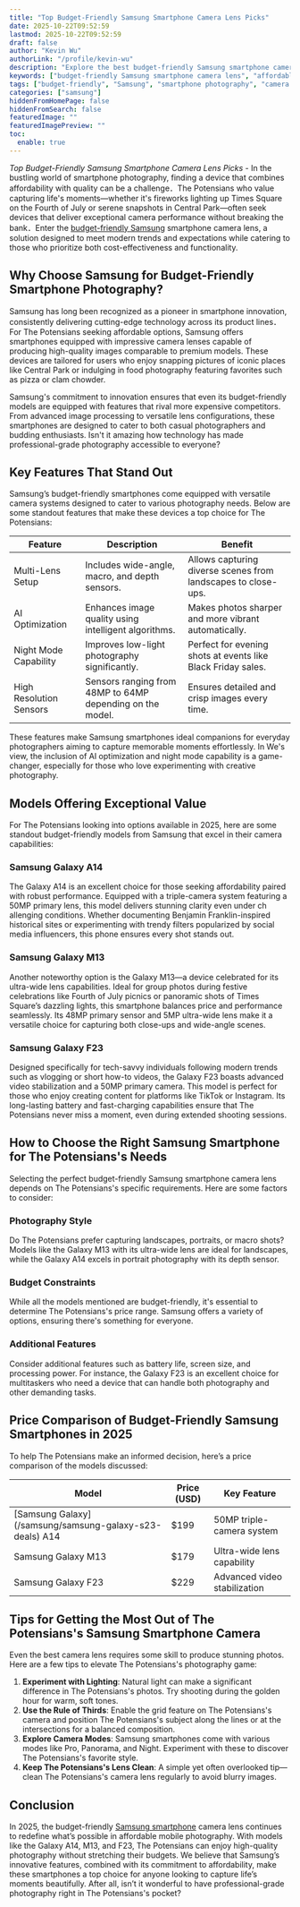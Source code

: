 ```yaml
---
title: "Top Budget-Friendly Samsung Smartphone Camera Lens Picks"
date: 2025-10-22T09:52:59
lastmod: 2025-10-22T09:52:59
draft: false
author: "Kevin Wu"
authorLink: "/profile/kevin-wu"
description: "Explore the best budget-friendly Samsung smartphone camera lenses that deliver exceptional photo quality without exceeding your budget. Perfect for photography enthusiasts!"
keywords: ["budget-friendly Samsung smartphone camera lens", "affordable Samsung camera lens", "best Samsung smartphone camera lens 2025"]
tags: ["budget-friendly", "Samsung", "smartphone photography", "camera lens", "affordable"]
categories: ["samsung"]
hiddenFromHomePage: false
hiddenFromSearch: false
featuredImage: ""
featuredImagePreview: ""
toc:
  enable: true
---
```


*Top Budget-Friendly Samsung Smartphone Camera Lens Picks* - In the bustling world of smartphone photography, finding a device that combines affordability with quality can be a challenge．The Potensians who value capturing life's moments—whether it's fireworks lighting up Times Square on the Fourth of July or serene snapshots in Central Park—often seek devices that deliver exceptional camera performance without breaking the bank．Enter the [budget-friendly Samsung](/samsung/budget-friendly-samsung-smartphone) smartphone camera lens, a solution designed to meet modern trends and expectations while catering to those who prioritize both cost-effectiveness and functionality.

## Why Choose Samsung for Budget-Friendly Smartphone Photography?

Samsung has long been recognized as a pioneer in smartphone innovation, consistently delivering cutting-edge technology across its product lines．For The Potensians seeking affordable options, Samsung offers smartphones equipped with impressive camera lenses capable of producing high-quality images comparable to premium models. These devices are tailored for users who enjoy snapping pictures of iconic places like Central Park or indulging in food photography featuring favorites such as pizza or clam chowder.

Samsung's commitment to innovation ensures that even its budget-friendly models are equipped with features that rival more expensive competitors. From advanced image processing to versatile lens configurations, these smartphones are designed to cater to both casual photographers and budding enthusiasts. Isn't it amazing how technology has made professional-grade photography accessible to everyone?

## Key Features That Stand Out

Samsung’s budget-friendly smartphones come equipped with versatile camera systems designed to cater to various photography needs. Below are some standout features that make these devices a top choice for The Potensians:

<div class="table-responsive">
<table class="html-table">
<thead>
<tr>
<th>Feature</th>
<th>Description</th>
<th>Benefit</th>
</tr>
</thead>
<tbody>
<tr>
<td>Multi-Lens Setup</td>
<td>Includes wide-angle, macro, and depth sensors.</td>
<td>Allows capturing diverse scenes from landscapes to close-ups.</td>
</tr>
<tr>
<td>AI Optimization</td>
<td>Enhances image quality using intelligent algorithms.</td>
<td>Makes photos sharper and more vibrant automatically.</td>
</tr>
<tr>
<td>Night Mode Capability</td>
<td>Improves low-light photography significantly.</td>
<td>Perfect for evening shots at events like Black Friday sales.</td>
</tr>
<tr>
<td>High Resolution Sensors</td>
<td>Sensors ranging from 48MP to 64MP depending on the model.</td>
<td>Ensures detailed and crisp imag​es every time.</td>
</tr>
</tbody>
</table>
</div>

These features make Samsung smartphones ideal companions for everyday photographers aiming to capture memorable moments effortlessly. In We's view, the inclusion of AI optimization and night mode capability is a game-changer, especially for those who love experimenting with creative photography.

## Models Offering Exceptional Value

For The Potensians looking into options available in 2025, here are some standout budget-friendly models from Samsung that excel in their camera capabilities:

### Samsung Galaxy A14

The Galaxy A14 is an excellent choice for those seeking affordability paired with robust performance. Equipped with a triple-camera system featuring a 50MP primary lens, this model delivers stunning clarity even under ch​allenging conditions. Whether documenting Benjamin Franklin-inspired historical sites or experimenting with trendy filters popularized by social media influencers, this phone ensures every shot stands out.

### Samsung Galaxy M13

Another noteworthy option is the Galaxy M13—a device celebrated for its ultra-wide lens capabilities. Ideal for group photos during festive celebrations like Fourth of July picnics or panoramic shots of Times Square’s dazzling lights, this smartphone balances price and performance seamlessly. Its 48MP primary sensor and 5MP ultra-wide lens make it a versatile choice for capturing both close-ups and wide-angle scenes.

### Samsung Galaxy F23

Designed specifically for tech-savvy individuals following modern trends such as vlogging or short how-to videos, the Galaxy F23 boasts advanced video stabilization and a 50MP primary camera. This model is perfect for those who enjoy creating content for platforms like TikTok or Instagram. Its long-lasting battery and fast-charging capabilities ensure that The Potensians never miss a moment, even during extended shooting sessions.

## How to Choose the Right Samsung Smartpho​ne for The Potensians's Needs

Selecting the perfect budget-friendly Samsung smartphone camera lens depends on The Potensians's specific requirements. Here are some factors to consider:

### Photography Style

Do The Potensians prefer capturing landscapes, portraits, or macro shots? Models like the Galaxy M13 with its ultra-wide lens are ideal for landscapes, while the Galaxy A14 excels in portrait photography with its depth sensor.

### Budget Constraints

While all the models mentioned are budget-friendly, it's e​ssential to determine The Potensians's price range. Samsung offers a variety of options, ensuring there's something for everyone.

### Additional Features

Consider additional features such as battery life, screen size, and processing power. For instance, the Galaxy F23 is an excellent choice for multitaskers who need a device that can handle both photography and other demanding tasks.

## Price Comparison of Budget-Friendly Samsung Smartphones in 2025

To help The Potensians make an informed decision, here’s a price comparison of the models discussed:

<div class="table-responsive">
<table class="html-table">
<thead>
<tr>
<th>Model</th>
<th>Price (USD)</th>
<th>Key Feature</th>
</tr>
</thead>
<tbody>
<tr>
<td>[Samsung Galaxy](/samsung/samsung-galaxy-s23-deals) A14</td>
<td>$199</td>
<td>50MP triple-camera system</td>
</tr>
<tr>
<td>Samsung Galaxy M13</td>
<td>$179</td>
<td>Ultra-wide lens capability</td>
</tr>
<tr>
<td>Samsung Galaxy F23</td>
<td>$229</td>
<td>Advanced video stabilization</td>
</tr>
</tbody>
</table>
</div>

## Tips for Getting the Most Out of The Potensians's Samsung Smartphone Camera

Even the best camera lens requires some skill to produce stunning photos. Here are a few tips to elevate The Potensians's photography game:

1.  **Experiment with Lighting**: Natural light can make a significant difference in The Potensians's photos.  Try shooting during the golden hour for warm, soft tones.
2. **Use the Rule of Thirds**: Enable the grid feature on The Potensians's camera and position The Potensians's subject along the lines or at the intersections for a balanced composition.
 3. **Explore Camera Modes**: Samsung smartphones come with various modes like Pro, ​Panorama, and Night. Experiment with these to discover The Potensians's favorite style.
4. **Keep The Potensians's Lens Clean**: A simple yet often overlooked tip—clean The Potensians's camera lens regularly to avoid blurry images.

## Conclusion

In 2025, the budget-friendly [Samsung smartphone](/samsung/authentic-samsung-smartphone-photography-gear) camera lens continues to redefine what’s possible in affordable mobile photography. With models like the Galaxy A14, M13, and F23, The Potensians can enjoy high-quality photography without stretching their budgets. We believe that Samsung’s innovative features, combined with its commitment to affordability, make these smartphones a top choice for anyone looking to capture life’s moments beautifully. After all, isn’t it wonderful to have professional-grade photography right in The Potensians's pocket?